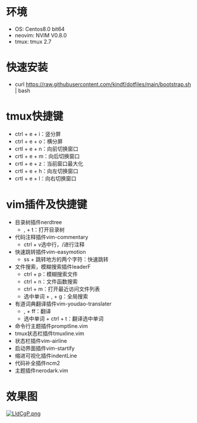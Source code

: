 # 环境
  * OS: Centos8.0 bit64
  * neovim: NVIM V0.8.0
  * tmux: tmux 2.7

# 快速安装
  * curl https://raw.githubusercontent.com/kindf/dotfiles/main/bootstrap.sh | bash

# tmux快捷键
  * ctrl + e + i：竖分屏
  * ctrl + e + o：横分屏
  * crtl + e + n：向前切换窗口
  * crtl + e + m：向后切换窗口
  * crtl + e + z：当前窗口最大化
  * crtl + e + h：向左切换窗口
  * crtl + e + l：向右切换窗口

# vim插件及快捷键
  * 目录树插件nerdtree
    * , + t：打开目录树
  * 代码注释插件vim-commentary
    * ctrl + v选中行，/进行注释
  * 快速跳转插件vim-easymotion
    * ss + 跳转地方的两个字符：快速跳转
  * 文件搜索，模糊搜索插件leaderF
    * ctrl + p：模糊搜索文件
    * ctrl + n：文件函数搜索
    * ctrl + m：打开最近访问文件列表
    * 选中单词 + , + g：全局搜索
  * 有道词典翻译插件vim-youdao-translater
    * , + ff：翻译
    * 选中单词 + ctrl + t：翻译选中单词
  * 命令行主题插件promptline.vim
  * tmux状态栏插件tmuxline.vim
  * 状态栏插件vim-airline
  * 启动界面插件vim-startify
  * 缩进可视化插件indentLine
  * 代码补全插件ncm2
  * 主题插件nerodark.vim

# 效果图
[![LldCgP.png](https://s1.ax1x.com/2022/04/14/LldCgP.png)](https://imgtu.com/i/LldCgP)
